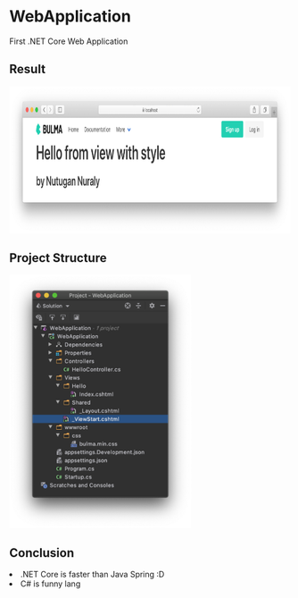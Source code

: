 # WebApplication
First .NET Core Web Application

## Result
<img src="https://github.com/nurtugan/WebApplication/blob/master/Screen%20Shot%202020-03-28%20at%201.44.17%20PM.png" alt="" width="878" height="263">

## Project Structure
<img src="https://github.com/nurtugan/WebApplication/blob/master/Screen%20Shot%202020-03-28%20at%201.31.33%20PM.png" alt="" width="326" height="453">

## Conclusion
<li>.NET Core is faster than Java Spring :D</li>
<li>C# is funny lang</li>
